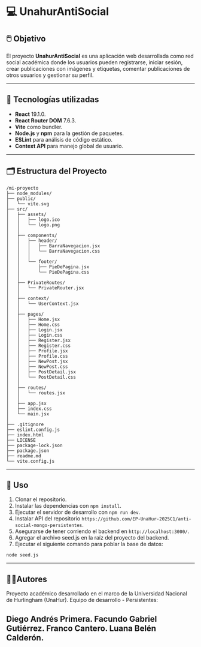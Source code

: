 # 💻 UnahurAntiSocial

## 🖱️ Objetivo

El proyecto **UnahurAntiSocial** es una aplicación web desarrollada como red social académica donde los usuarios pueden registrarse, iniciar sesión, crear publicaciones con imágenes y etiquetas, comentar publicaciones de otros usuarios y gestionar su perfil.

---

## 💾 Tecnologías utilizadas

- **React** 19.1.0.
- **React Router DOM** 7.6.3.
- **Vite** como bundler.
- **Node.js** y **npm** para la gestión de paquetes.
- **ESLint** para análisis de código estático.
- **Context API** para manejo global de usuario.

---

## 🗂️ Estructura del Proyecto

```
/mi-proyecto
├── node_modules/
├── public/
│   └── vite.svg
├── src/
│   ├── assets/
│   │   ├── logo.ico
│   │   └── logo.png
│   │
│   ├── components/
│   │   ├── header/
│   │   │   ├── BarraNavegacion.jsx
│   │   │   └── BarraNavegacion.css
│   │   │
│   │   └── footer/
│   │       ├── PieDePagina.jsx
│   │       └── PieDePagina.css
│   │
│   ├── PrivateRoutes/
│   │   └── PrivateRouter.jsx
│   │
│   ├── context/
│   │   └── UserContext.jsx
│   │
│   ├── pages/
│   │   ├── Home.jsx
│   │   ├── Home.css
│   │   ├── Login.jsx
│   │   ├── Login.css
│   │   ├── Register.jsx
│   │   ├── Register.css
│   │   ├── Profile.jsx
│   │   ├── Profile.css
│   │   ├── NewPost.jsx
│   │   ├── NewPost.css
│   │   ├── PostDetail.jsx
│   │   └── PostDetail.css
│   │
│   ├── routes/
│   │   └── routes.jsx
│   │
│   ├── app.jsx
│   ├── index.css
│   └── main.jsx
│
├── .gitignore
├── eslint.config.js
├── index.html
├── LICENSE
├── package-lock.json
├── package.json
├── readme.md
└── vite.config.js
```
---

## 🚀 Uso

1. Clonar el repositorio.
2. Instalar las dependencias con `npm install`.
3. Ejecutar el servidor de desarrollo con `npm run dev`.
4. Instalar API del repositorio `https://github.com/EP-UnaHur-2025C1/anti-social-mongo-persistentes`.
5. Asegurarse de tener corriendo el backend en `http://localhost:3000/`.
6. Agregar el archivo seed.js en la raíz del proyecto del backend.
7. Ejecutar el siguiente comando para poblar la base de datos:

```
node seed.js
```
---
## 🧑‍💻Autores

Proyecto académico desarrollado en el marco de la Universidad Nacional de Hurlingham (UnaHur). Equipo de desarrollo - Persistentes:

Diego Andrés Primera.
Facundo Gabriel Gutiérrez.
Franco Cantero.
Luana Belén Calderón.
---
